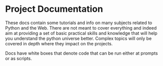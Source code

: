 # Project Documentation

These docs contain some tutorials and info on many subjects related to Python and the Web.  There are not meant to cover everything and indeed aim at providing a set of basic practical skills and knowledge that will help you understand the python universe better.  Complex topics will only be covered in depth where they impact on the projects.

Docs have white boxes that denote code that can be run either at prompts or as scripts.




